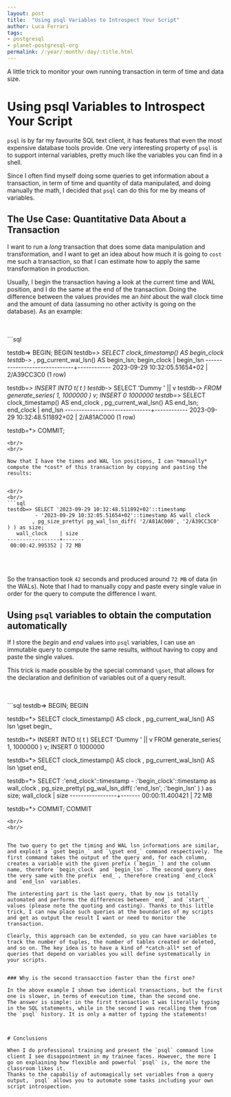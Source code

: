 ```yaml
---
layout: post
title:  "Using psql Variables to Introspect Your Script"
author: Luca Ferrari
tags:
- postgresql
- planet-postgresql-org
permalink: /:year/:month/:day/:title.html
---
```

A little trick to monitor your own running transaction in term of time and data size.

# Using psql Variables to Introspect Your Script

`psql` is by far my favourite SQL text client, it has features that even the most expensive database tools provide.
One very interesting property of `psql` is to support internal variables, pretty much like the variables you can find in a shell.

Since I often find myself doing some queries to get information about a transaction, in term of time and quantity of data manipulated, and doing manually the math, I decided that `psql` can do this for me by means of variables.


## The Use Case: Quantitative Data About a Transaction

I want to run a *long* transaction that does some data manipulation and transformation, and I want to get an idea about how much it is going to `cost` me such a transaction, so that I can estimate how to apply the same transformation in production.

Usually, I begin the transaction having a look at the current time and WAL position, and I do the same at the end of the transaction.
Doing the difference between the values provides me an *hint* about the wall clock time and the amount of data (assuming no other activity is going on the database).
As an example:

<br/>
<br/>
```sql

testdb=> BEGIN;
BEGIN
testdb=*> SELECT clock_timestamp() AS begin_clock
testdb-*> , pg_current_wal_lsn() AS begin_lsn;
         begin_clock          | begin_lsn
------------------------------+------------
 2023-09-29 10:32:05.51654+02 | 2/A39CC3C0
(1 row)

testdb=*> INSERT INTO t( t )
testdb-*> SELECT 'Dummy ' || v
testdb-*> FROM generate_series( 1, 1000000 ) v;
INSERT 0 1000000
testdb=*> SELECT clock_timestamp() AS end_clock
, pg_current_wal_lsn() AS end_lsn;
           end_clock           |  end_lsn
-------------------------------+------------
 2023-09-29 10:32:48.511892+02 | 2/A81AC000
(1 row)

testdb=*> COMMIT;

```
<br/>
<br/>

Now that I have the times and WAL lsn positions, I can *manually* compute the *cost* of this transaction by copying and pasting the results:


<br/>
<br/>
```sql
testdb=> SELECT '2023-09-29 10:32:48.511892+02'::timestamp
         - '2023-09-29 10:32:05.51654+02'::timestamp AS wall_clock
        , pg_size_pretty( pg_wal_lsn_diff( '2/A81AC000', '2/A39CC3C0' ) ) as size;
   wall_clock    | size
-----------------+-------
 00:00:42.995352 | 72 MB

```
<br/>
<br/>

So the transaction took `42` seconds and produced around `72 MB` of data (in the WALs).
Note that I had to manually copy and paste every single value in order for the query to compute the difference I want.



## Using `psql` variables to obtain the computation automatically

If I store the *begin* and *end* values into `psql` variables, I can use an immutable query to compute the same results, without having to copy and paste the single values.

This trick is made possible by the special command `\gset`, that allows for the declaration and definition of variables out of a query result.


<br/>
<br/>
```sql
testdb=> BEGIN;
BEGIN

testdb=*> SELECT clock_timestamp() AS clock
, pg_current_wal_lsn() AS lsn \gset begin_

testdb=*> INSERT INTO t( t )
SELECT 'Dummy ' || v
FROM generate_series( 1, 1000000 ) v;
INSERT 0 1000000

testdb=*> SELECT clock_timestamp() AS clock
, pg_current_wal_lsn() AS lsn \gset end_

testdb=*> SELECT :'end_clock'::timestamp - :'begin_clock'::timestamp as wall_clock
, pg_size_pretty( pg_wal_lsn_diff( :'end_lsn', :'begin_lsn' ) ) as size;
   wall_clock    | size
-----------------+-------
 00:00:11.400421 | 72 MB


testdb=*> COMMIT;
COMMIT
```
<br/>
<br/>


The two query to get the timing and WAL lsn informations are similar, and exploit a `gset begin_` and `\gset end_` command respectively. The first command takes the output of the query and, for each column, creates a variable with the given prefix (`begin_`) and the column name, therefore `begin_clock` and `begin_lsn`. The second query does the very same with the prefix `end_`, therefore creating `end_clock` and `end_lsn` variables.

The interesting part is the last query, that by now is totally automated and performs the differences between `end_` and `start_` values (please note the quoting and casting). Thanks to this little trick, I can now place such queries at the boundaries of my scripts and get as output the result I want or need to monitor the transaction.

Clearly, this approach can be extended, so you can have variables to track the number of tuples, the number of tables created or deleted, and so on. The key idea is to have a kind of *catch-all* set of queries that depend on variables you will define systematically in your scripts.


### Why is the second transacction faster than the first one?

In the above example I shown two identical transactions, but the first one is slower, in terms of execution time, than the second one.
The answer is simple: in the first transaction I was literally typing in the SQL statements, while in the second I was recalling them from the `psql` history. It is only a matter of typing the statements!



# Conclusions

When I do professional training and present the `psql` command line client I see disappointment in my trainee faces. However, the more I go on explaining how flexible and powerful `psql` is, the more the classroom likes it.
Thanks to the capabiliy of automagically set variables from a query output, `psql` allows you to automate some tasks including your own script introspection.
